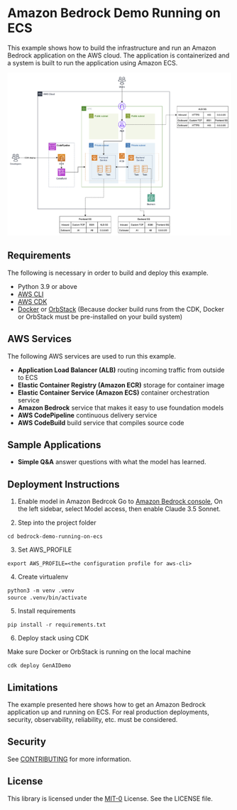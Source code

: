 # Amazon Bedrock Demo Running on ECS

This example shows how to build the infrastructure and run an Amazon Bedrock application on the AWS cloud. The application is containerized and a system is built to run the application using Amazon ECS.

![architecture diagram](src/apps/frontend/images/architecture.png "Architecture")


## Requirements

The following is necessary in order to build and deploy this example.

- Python 3.9 or above
- [AWS CLI](https://docs.aws.amazon.com/cli/latest/userguide/install-cliv2.html)
- [AWS CDK](https://docs.aws.amazon.com/cdk/v2/guide/getting_started.html)
- [Docker](https://www.docker.com/products/docker-desktop/) or [OrbStack](https://orbstack.dev/) (Because docker build runs from the CDK, Docker or OrbStack must be pre-installed on your build system)


## AWS Services

The following AWS services are used to run this example.

- **Application Load Balancer (ALB)** routing incoming traffic from outside to ECS
- **Elastic Container Registry (Amazon ECR)** storage for container image
- **Elastic Container Service (Amazon ECS)** container orchestration service
- **Amazon Bedrock** service that makes it easy to use foundation models
- **AWS CodePipeline** continuous delivery service
- **AWS CodeBuild** build service that compiles source code


## Sample Applications

- **Simple Q&A** answer questions with what the model has learned.


## Deployment Instructions

1. Enable model in Amazon Bedrcok
Go to [Amazon Bedrock console](https://ap-northeast-2.console.aws.amazon.com/bedrock/), On the left sidebar, select Model access, then enable Claude 3.5 Sonnet.

2. Step into the project folder
```shell
cd bedrock-demo-running-on-ecs
```

3. Set AWS_PROFILE

```shell
export AWS_PROFILE=<the configuration profile for aws-cli>
```

4. Create virtualenv

```shell
python3 -m venv .venv
source .venv/bin/activate
```

5. Install requirements

```shell
pip install -r requirements.txt
```

6. Deploy stack using CDK

Make sure Docker or OrbStack is running on the local machine 

```shell
cdk deploy GenAIDemo
```

## Limitations

The example presented here shows how to get an Amazon Bedrock application up and running on ECS. For real production deployments, security, observability, reliability, etc. must be considered.

## Security

See [CONTRIBUTING](CONTRIBUTING.md#security-issue-notifications) for more information.

## License

This library is licensed under the [MIT-0](LICENSE) License. See the LICENSE file.

